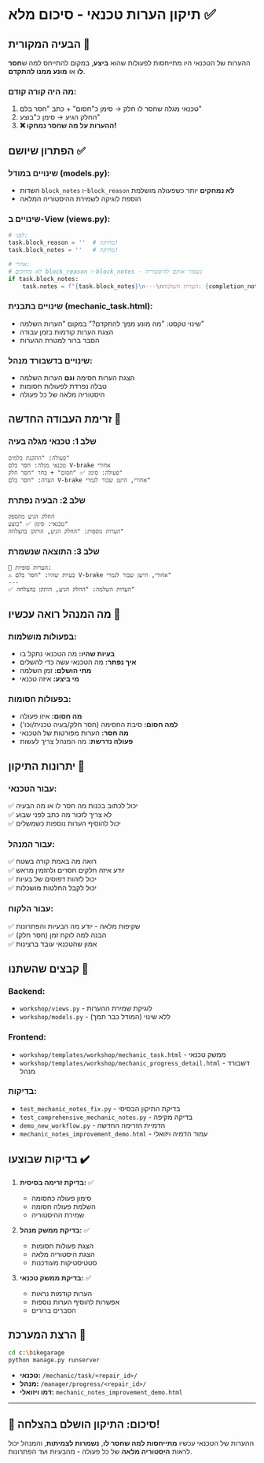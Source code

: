 # תיקון הערות טכנאי - סיכום מלא ✅

## הבעיה המקורית 🔴
ההערות של הטכנאי היו מתייחסות לפעולות שהוא **ביצע**, במקום להתייחס למה ש**חסר לו** או **מונע ממנו להתקדם**.

### מה היה קורה קודם:
1. טכנאי מגלה שחסר לו חלק → סימן כ"חסום" + כתב "חסר בלם"
2. החלק הגיע → סימן כ"בוצע" 
3. **❌ ההערות על מה שחסר נמחקו!**

## הפתרון שיושם ✅

### שינויים במודל (models.py):
- השדות `block_notes` ו-`block_reason` **לא נמחקים** יותר כשפעולה מושלמת
- הוספת לוגיקה לשמירת ההיסטוריה המלאה

### שינויים ב-View (views.py):
```python
# לפני:
task.block_reason = ''  # מחיקה!
task.block_notes = ''   # מחיקה!

# אחרי:
# לא מוחקים block_reason ו-block_notes - נשמור אותם להיסטוריה
if task.block_notes:
    task.notes = f"{task.block_notes}\n---\nהערות השלמה: {completion_notes}"
```

### שינויים בתבנית (mechanic_task.html):
- שינוי טקסט: "מה מונע ממך להתקדם?" במקום "הערות השלמה"
- הצגת הערות קודמות בזמן עבודה
- הסבר ברור למטרת ההערות

### שינויים בדשבורד מנהל:
- הצגת הערות חסימה **וגם** הערות השלמה
- טבלה נפרדת לפעולות חסומות
- היסטוריה מלאה של כל פעולה

## זרימת העבודה החדשה 🔄

### שלב 1: טכנאי מגלה בעיה
```
פעולה: "התקנת בלמים"
טכנאי מגלה: חסר בלם V-brake אחורי
פעולה: סימן ✅ "חסום" + בחר "חסר חלק"
הערה: "חסר בלם V-brake אחורי, הישן שבור לגמרי"
```

### שלב 2: הבעיה נפתרת
```
החלק הגיע מהספק
טכנאי: סימן ✅ "בוצע" 
הערות נוספות: "החלק הגיע, הותקן בהצלחה"
```

### שלב 3: התוצאה שנשמרת
```
📝 הערות סופיות:
⚠️ בעיות שהיו: "חסר בלם V-brake אחורי, הישן שבור לגמרי"
---
✅ הערות השלמה: "החלק הגיע, הותקן בהצלחה"
```

## מה המנהל רואה עכשיו 👀

### בפעולות מושלמות:
- **בעיות שהיו:** מה הטכנאי נתקל בו
- **איך נפתר:** מה הטכנאי עשה כדי להשלים
- **מתי הושלם:** זמן השלמה
- **מי ביצע:** איזה טכנאי

### בפעולות חסומות:
- **מה חסום:** איזו פעולה
- **למה חסום:** סיבת החסימה (חסר חלק/בעיה טכנית/וכו')
- **מה חסר:** הערות מפורטות של הטכנאי
- **פעולה נדרשת:** מה המנהל צריך לעשות

## יתרונות התיקון 🎯

### עבור הטכנאי:
✅ יכול לכתוב בכנות מה חסר לו או מה הבעיה  
✅ לא צריך לזכור מה כתב לפני שבוע  
✅ יכול להוסיף הערות נוספות כשמשלים  

### עבור המנהל:
✅ רואה מה באמת קורה בשטח  
✅ יודע איזה חלקים חסרים ולהזמין מראש  
✅ יכול לזהות דפוסים של בעיות  
✅ יכול לקבל החלטות מושכלות  

### עבור הלקוח:
✅ שקיפות מלאה - יודע מה הבעיות והפתרונות  
✅ הבנה למה לוקח זמן (חסר חלק)  
✅ אמון שהטכנאי עובד ברצינות  

## קבצים שהשתנו 📁

### Backend:
- `workshop/views.py` - לוגיקת שמירת ההערות
- `workshop/models.py` - ללא שינוי (המודל כבר תמך)

### Frontend:
- `workshop/templates/workshop/mechanic_task.html` - ממשק טכנאי
- `workshop/templates/workshop/mechanic_progress_detail.html` - דשבורד מנהל

### בדיקות:
- `test_mechanic_notes_fix.py` - בדיקת התיקון הבסיסי
- `test_comprehensive_mechanic_notes.py` - בדיקה מקיפה
- `demo_new_workflow.py` - הדמיית הזרימה החדשה
- `mechanic_notes_improvement_demo.html` - עמוד הדמיה ויזואלי

## בדיקות שבוצעו ✔️

1. **בדיקת זרימה בסיסית:** ✅
   - סימון פעולה כחסומה
   - השלמת פעולה חסומה
   - שמירת ההיסטוריה

2. **בדיקת ממשק מנהל:** ✅
   - הצגת פעולות חסומות
   - הצגת היסטוריה מלאה
   - סטטיסטיקות מעודכנות

3. **בדיקת ממשק טכנאי:** ✅
   - הערות קודמות נראות
   - אפשרות להוסיף הערות נוספות
   - הסברים ברורים

## הרצת המערכת 🚀

```bash
cd c:\bikegarage
python manage.py runserver
```

- **טכנאי:** `/mechanic/task/<repair_id>/`
- **מנהל:** `/manager/progress/<repair_id>/`
- **דמו ויזואלי:** `mechanic_notes_improvement_demo.html`

---

## 🎉 **סיכום: התיקון הושלם בהצלחה!**

ההערות של הטכנאי עכשיו **מתייחסות למה שחסר לו**, **נשמרות לצמיתות**, והמנהל יכול לראות **היסטוריה מלאה** של כל פעולה - מהבעיות ועד הפתרונות.
